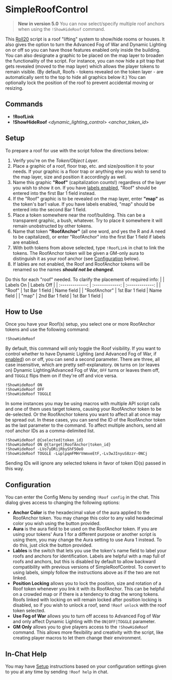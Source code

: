 # SimpleRoofControl
> **New in version 5.0** You can now select/specify multiple roof anchors when using the `!ShowHideRoof` command.

This [Roll20](http://roll20.net/) script is a roof "lifting" system to show/hide rooms or houses. It also gives the option to turn the Advanced Fog of War and Dynamic Lighting on or off so you can have those features enabled only inside the building. You can also designate a graphic to be placed on the map layer to broaden the functionality of the script. For instance, you can now hide a pit trap that gets revealed (moved to the map layer) which allows the player tokens to remain visible. (By default, Roofs - tokens revealed on the token layer - are automatically sent to the top to hide all graphics below it.) You can optionally lock the position of the roof to prevent accidental moving or resizing.

## Commands
* **!RoofLink**
* **!ShowHideRoof** <_dynamic_lighting_control_> <_anchor_token_id_>

## Setup
To prepare a roof for use with the script follow the directions below:
1. Verify you're on the *Token/Object Layer*.
2. Place a graphic of a roof, floor trap, etc. and size/position it to your needs. If your graphic is a floor trap or anything else you wish to send to the map layer, size and position it accordingly as well.
3. Name this graphic **"Roof"** (capitalization counts!) regardless of the layer you wish to show it on. If you have [labels enabled](#configuration), "Roof" should be entered into the first Bar 1 field instead.
3. If the "Roof" graphic is to be revealed on the map layer, enter **"map"** as the token's bar1 value. If you have labels enabled, "map" should be entered into the second Bar 1 field.
4. Place a token somewhere near the roof/building. This can be a transparent graphic, a bush, whatever. Try to place it somewhere it will remain unobstructed by other tokens.
6. Name that token **"RoofAnchor"** (all one word, and yes the R and A need to be capitalized), or enter "RoofAnchor" into the first Bar 1 field if labels are enabled.
5. With both tokens from above selected, type `!RoofLink` in chat to link the tokens. The RoofAnchor token will be given a GM-only aura to distinguish it as your roof anchor (see [Configuration](#configuration) below).
7. If lables are not enabled, the Roof and RoofAnchor tokens will be renamed so the names ***should not be changed.***

Do this for each "roof" needed. To clarify the placement of required info:
| | Labels On | Labels Off |
| :-------------: | :-------------: | :-------------: |
| "Roof" | 1st Bar 1 field | Name field |
| "RoofAnchor" | 1st Bar 1 field | Name field |
| "map" | 2nd Bar 1 field | 1st Bar 1 field |


## How to Use
Once you have your Roof(s) setup, you select one or more RoofAnchor tokens and use the following command:

```
!ShowHideRoof
```

By default, this command will only toggle the Roof visibility. If you want to control whether to have Dynamic Lighting (and Advanced Fog of War, if [enabled](#configuration)) on or off, you can send a second parameter. There are three, all case insensitive, which are pretty self-explanatory. `ON` turns on (or leaves on) Dynamic Lighting/Advanced Fog of War, `OFF` turns or leaves them off, and `TOGGLE` flips them on if they're off and vice versa.

```
!ShowHideRoof ON
!ShowHideRoof OFF
!ShowHideRoof TOGGLE
```

In some instances you may be using macros with multiple API script calls and one of them uses target tokens, causing your RoofAnchor token to be de-selected. Or the RoofAnchor tokens you want to affect all at once may be spread out. In these cases, you can send the ID of the RoofAnchor token as the last parameter to the command. To affect multiple anchors, send all roof anchor IDs as a comma-delimited list.

```
!ShowHideRoof @{selected|token_id}
!ShowHideRoof ON @{target|RoofAnchor|token_id}
!ShowHideRoof -LVo7yDRijRbyShF5OeO
!ShowHideRoof TOGGLE -LuplpqmFMHrVmmxeEtF,-Lv3wJInyuS8zzr-0NCj
```

Sending IDs will ignore any selected tokens in favor of token ID(s) passed in this way.

## Configuration
You can enter the Config Menu by sending `!Roof config` in the chat. This dialog gives access to changing the following options:
* **Anchor Color** is the hexadecimal value of the aura applied to the RoofAnchor token. You may change this color to any valid hexadecimal color you wish using the button provided.
* **Aura** is the aura field to be used on the RoofAnchor token. If you are using your tokens' Aura 1 for a different purpose or another script is using them, you may change the Aura setting to use Aura 1 instead. To do this, just click the button provided.
* **Lables** is the switch that lets you use the token's name field to label your roofs and anchors for identification. Labels are helpful with a map full of roofs and anchors, but this is disabled by default to allow backward compatibility with previous versions of SimpleRoofControl. To convert to using labels, simply follow the instructions above as if the two are not linked.
* **Position Locking** allows you to lock the position, size and rotation of a Roof token whenever you link it with its RoofAnchor. This can be helpful on a crowded map or if there is a tendency to drag the wrong tokens. Roofs linked with locking on will remain locked after position locking is disabled, so if you wish to unlock a roof, send `!Roof unlock` with the roof token selected.
* **Use Fog of War** allows you to turn off access to Advanced Fog of War and only affect Dynamic Lighting with the `ON|OFF|TOGGLE` parameter.
* **GM Only** allows you to give players access to the `!ShowHideRoof` command. This allows more flexibility and creativity with the script, like creating player macros to let them change their environment.

## In-Chat Help
You may have [Setup](#setup) instructions based on your configuration settings given to you at any time by sending `!Roof help` in chat.
